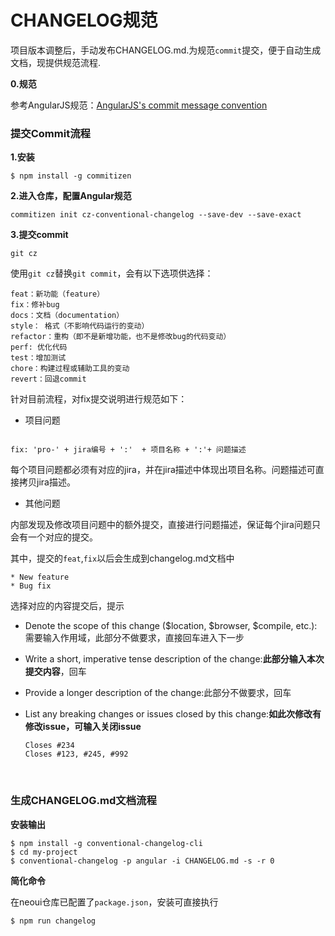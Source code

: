 # CHANGELOG规范

项目版本调整后，手动发布CHANGELOG.md.为规范`commit`提交，便于自动生成文档，现提供规范流程.

**0.规范**

参考AngularJS规范：[AngularJS's commit message convention](https://github.com/angular/angular.js/blob/master/CONTRIBUTING.md#-git-commit-guidelines) 

### 提交Commit流程

**1.安装**

```
$ npm install -g commitizen
```

**2.进入仓库，配置Angular规范**

```
commitizen init cz-conventional-changelog --save-dev --save-exact
```

**3.提交commit**

```
git cz
```

使用`git cz`替换`git commit`，会有以下选项供选择：

```
feat：新功能（feature）
fix：修补bug
docs：文档（documentation）
style： 格式（不影响代码运行的变动）
refactor：重构（即不是新增功能，也不是修改bug的代码变动）
perf: 优化代码
test：增加测试
chore：构建过程或辅助工具的变动
revert：回退commit
```

针对目前流程，对fix提交说明进行规范如下：

* 项目问题

```

fix: 'pro-' + jira编号 + ':'  + 项目名称 + ':'+ 问题描述

```
每个项目问题都必须有对应的jira，并在jira描述中体现出项目名称。问题描述可直接拷贝jira描述。

* 其他问题

内部发现及修改项目问题中的额外提交，直接进行问题描述，保证每个jira问题只会有一个对应的提交。

其中，提交的`feat`,`fix`以后会生成到changelog.md文档中

```
* New feature
* Bug fix
```

选择对应的内容提交后，提示

* Denote the scope of this change ($location, $browser, $compile, etc.):需要输入作用域，此部分不做要求，直接回车进入下一步

* Write a short, imperative tense description of the change:**此部分输入本次提交内容**，回车

* Provide a longer description of the change:此部分不做要求，回车

* List any breaking changes or issues closed by this change:**如此次修改有修改issue，可输入关闭issue**

  ```
  Closes #234
  Closes #123, #245, #992
  ```

  ​

### 生成CHANGELOG.md文档流程

**安装输出**

```
$ npm install -g conventional-changelog-cli
$ cd my-project
$ conventional-changelog -p angular -i CHANGELOG.md -s -r 0
```

**简化命令**

在neoui仓库已配置了`package.json`，安装可直接执行

```
$ npm run changelog
```


